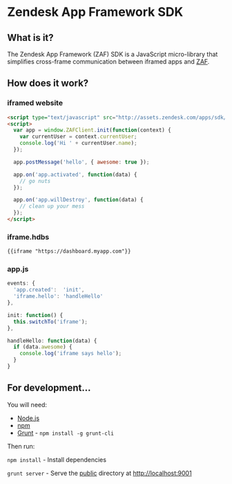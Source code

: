 Zendesk App Framework SDK
=========================

## What is it?

The Zendesk App Framework (ZAF) SDK is a JavaScript micro-library that simplifies cross-frame communication between iframed apps and [ZAF](http://developer.zendesk.com/documentation/apps/).

## How does it work?

### iframed website
```html
<script type="text/javascript" src="http://assets.zendesk.com/apps/sdk/latest/zaf_sdk.js"></script>
<script>
  var app = window.ZAFClient.init(function(context) {
    var currentUser = context.currentUser;
    console.log('Hi ' + currentUser.name);
  });

  app.postMessage('hello', { awesome: true });

  app.on('app.activated', function(data) {
    // go nuts
  });

  app.on('app.willDestroy', function(data) {
    // clean up your mess
  });
</script>
```

### iframe.hdbs
```html
{{iframe "https://dashboard.myapp.com"}}
```

### app.js
```js
events: {
  'app.created':  'init',
  'iframe.hello': 'handleHello'
},

init: function() {
  this.switchTo('iframe');
},

handleHello: function(data) {
  if (data.awesome) {
    console.log('iframe says hello');
  }
}
```

## For development...

You will need:

* [Node.js](http://nodejs.org/)
* [npm](https://www.npmjs.org/)
* [Grunt](http://gruntjs.com/) - `npm install -g grunt-cli`

Then run:

`npm install` - Install dependencies

`grunt server` - Serve the [public](./public) directory at [http://localhost:9001](http://localhost:9001)
